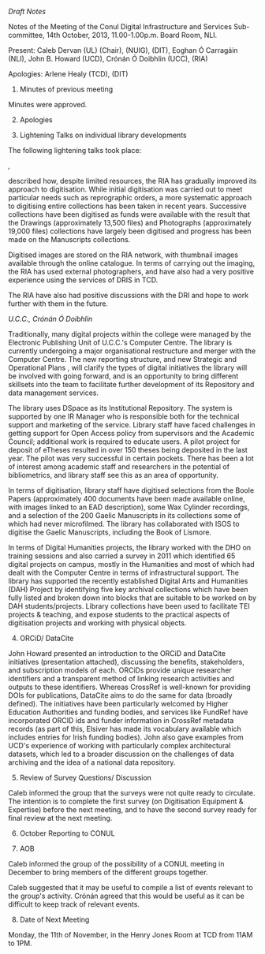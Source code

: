 _Draft Notes_

Notes of the Meeting of the Conul Digital Infrastructure and Services Sub-committee, 14th October, 2013, 11.00-1.00p.m. Board Room, NLI.

Present: Caleb Dervan (UL) (Chair),  (NUIG),  (DIT), Eoghan Ó Carragáin (NLI), John B. Howard (UCD), Crónán Ó Doibhlin (UCC),  (RIA)

Apologies: Arlene Healy (TCD),   (DIT)

1. Minutes of previous meeting

Minutes were approved.

2. Apologies

3. Lightening Talks on individual library developments

The following lightening talks took place:

  _,_ 

described how, despite limited resources, the RIA has gradually improved its approach to digitisation. While initial digitisation was carried out to meet particular needs such as reprographic orders, a more systematic approach to digitising entire collections has been taken in recent years. Successive collections have been digitised as funds were available with the result that the Drawings (approximately 13,500 files) and Photographs (approximately 19,000 files) collections have largely been digitised and progress has been made on the Manuscripts collections.

Digitised images are stored on the RIA network, with thumbnail images available through the online catalogue. In terms of carrying out the imaging, the RIA has used external photographers, and have also had a very positive experience using the services of DRIS in TCD.

The RIA have also had positive discussions with the DRI and hope to work further with them in the future.

_U.C.C., Crónán Ó Doibhlin_

Traditionally, many digital projects within the college were managed by the Electronic Publishing Unit of U.C.C.'s Computer Centre. The library is currently undergoing a major organisational restructure and merger with the Computer Centre. The new reporting structure, and new Strategic and Operational Plans , will clarify the types of digital initiatives the library will be involved with going forward, and is an opportunity to bring different skillsets into the team to facilitate further development of its Repository and data management services.

The library uses DSpace as its Institutional Repository. The system is supported by one IR Manager who is responsible both for the technical support and marketing of the service. Library staff have faced challenges in getting support for Open Access policy from supervisors and the Academic Council; additional work is required to educate users. A pilot project for deposit of eTheses resulted in over 150 theses being deposited in the last year. The pilot was very successful in certain pockets. There has been a lot of interest among academic staff and researchers in the potential of bibliometrics, and library staff see this as an area of opportunity.

In terms of digitisation, library staff have digitised selections from the Boole Papers (approximately 400 documents have been made available online, with images linked to an EAD description), some Wax Cylinder recordings, and a selection of the 200 Gaelic Manuscripts in its collections some of which had never microfilmed. The library has collaborated with ISOS to digitise the Gaelic Manuscripts, including the Book of Lismore.

In terms of Digital Humanities projects, the library worked with the DHO on training sessions and also carried a survey in 2011 which identified 65 digital projects on campus, mostly in the Humanities and most of which had dealt with the Computer Centre in terms of infrastructural support. The library has supported the recently established Digital Arts and Humanities (DAH) Project by identifying five key archival collections which have been fully listed and broken down into blocks that are suitable to be worked on by DAH students/projects. Library collections have been used to facilitate TEI projects & teaching, and expose students to the practical aspects of digitisation projects and working with physical objects.

4. ORCiD/ DataCite

John Howard presented an introduction to the ORCiD and DataCite initiatives (presentation attached), discussing the benefits, stakeholders, and subscription models of each. ORCiDs provide unique researcher identifiers and a transparent method of linking research activities and outputs to these identifiers. Whereas CrossRef is well-known for providing DOIs for publications, DataCite aims to do the same for data (broadly defined). The initiatives have been particularly welcomed by Higher Education Authorities and funding bodies, and services like FundRef have incorporated ORCID ids and funder information in CrossRef metadata records (as part of this, Elsiver has made its vocabulary available which includes entries for Irish funding bodies). John also gave examples from UCD's experience of working with particularly complex architectural datasets, which led to a broader discussion on the challenges of data archiving and the idea of a national data repository.

5. Review of Survey Questions/ Discussion

Caleb informed the group that the surveys were not quite ready to circulate. The intention is to complete the first survey (on Digitisation Equipment & Expertise) before the next meeting, and to have the second survey ready for final review at the next meeting.

6. October Reporting to CONUL

7. AOB

Caleb informed the group of the possibility of a CONUL meeting in December to bring members of the different groups together.

Caleb suggested that it may be useful to compile a list of events relevant to the group's activity. Crónán agreed that this would be useful as it can be difficult to keep track of relevant events.

8. Date of Next Meeting 

Monday, the 11th of November, in the Henry Jones Room at TCD from 11AM to 1PM.